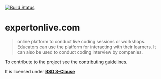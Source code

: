[![Build Status](https://travis-ci.org/expertonlive/expertonlive.com.svg?branch=master)](https://travis-ci.org/expertonlive/expertonlive.com)


# expertonlive.com

> online platform to conduct live coding sessions or workshops. Educators can use the platform for interacting with their learners. It can also be used to conduct coding interview by companies.

To contribute to the project see the [contributing guidelines](./docs/CONTRIBUTING.md).

It is licensed under [**BSD 3-Clause**](./LICENSE)